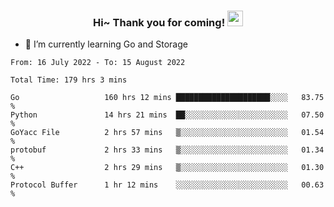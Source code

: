<h3 align="center">
    Hi~ Thank you for coming!
    <img src="https://media.giphy.com/media/hvRJCLFzcasrR4ia7z/giphy.gif" width="25px">
</h3>

<!--
**pineapple-man/pineapple-man** is a ✨ _special_ ✨ repository because its `README.md` (this file) appears on your GitHub profile.

Here are some ideas to get you started:
- 🔭 I’m currently working on ...
- 🤔 I’m looking for help with ...
- 💬 Ask me about ...
- 📫 How to reach me: ...
- 😄 Pronouns: ...
- ⚡ Fun fact: 
- 👯 I’m looking to collaborate on kubernetes
-->
- 🌱 I’m currently learning Go and Storage

<!--START_SECTION:waka-->

```text
From: 16 July 2022 - To: 15 August 2022

Total Time: 179 hrs 3 mins

Go                   160 hrs 12 mins █████████████████████░░░░   83.75 %
Python               14 hrs 21 mins  ██░░░░░░░░░░░░░░░░░░░░░░░   07.50 %
GoYacc File          2 hrs 57 mins   ▒░░░░░░░░░░░░░░░░░░░░░░░░   01.54 %
protobuf             2 hrs 33 mins   ▒░░░░░░░░░░░░░░░░░░░░░░░░   01.34 %
C++                  2 hrs 29 mins   ▒░░░░░░░░░░░░░░░░░░░░░░░░   01.30 %
Protocol Buffer      1 hr 12 mins    ░░░░░░░░░░░░░░░░░░░░░░░░░   00.63 %
```

<!--END_SECTION:waka-->
